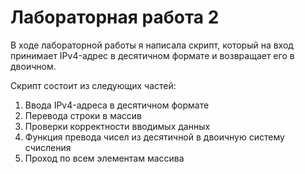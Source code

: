 # Лабораторная работа 2

В ходе лабораторной работы я написала скрипт, который на вход принимает IPv4-адрес в десятичном формате и возвращает его в двоичном.

Скрипт состоит из следующих частей:
1. Ввода IPv4-адреса в десятичном формате
2. Перевода строки в массив
3. Проверки корректности вводимых данных
4. Функция превода чисел из десятичной в двоичную систему счисления
5. Проход по всем элементам массива
